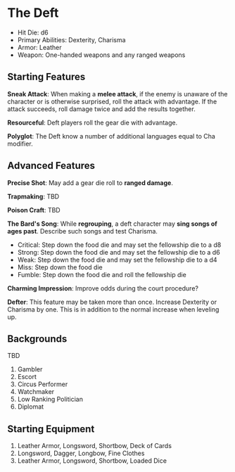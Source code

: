 # The Deft

* Hit Die: d6
* Primary Abilities: Dexterity, Charisma
* Armor: Leather
* Weapon: One-handed weapons and any ranged weapons

## Starting Features

**Sneak Attack**: When making a **melee attack**, if the enemy is unaware of the character or is otherwise surprised, roll the attack with advantage. If the attack succeeds, roll damage twice and add the results together.

**Resourceful**: Deft players roll the gear die with advantage.

**Polyglot**: The Deft know a number of additional languages equal to Cha modifier.

## Advanced Features

**Precise Shot**: May add a gear die roll to **ranged damage**.

**Trapmaking**: TBD

**Poison Craft**: TBD

**The Bard's Song**: While **regrouping**, a deft character may **sing songs of ages past**. Describe such songs and test Charisma.

* Critical: Step down the food die and may set the fellowship die to a d8
* Strong: Step down the food die and may set the fellowship die to a d6
* Weak: Step down the food die and may set the fellowship die to a d4
* Miss: Step down the food die
* Fumble: Step down the food die and roll the fellowship die

**Charming Impression**: Improve odds during the court procedure?

**Defter**: This feature may be taken more than once. Increase Dexterity or Charisma by one. This is in addition to the normal increase when leveling up.

## Backgrounds

TBD

1. Gambler
2. Escort
3. Circus Performer
4. Watchmaker
5. Low Ranking Politician
6. Diplomat

## Starting Equipment

1. Leather Armor, Longsword, Shortbow, Deck of Cards
2. Longsword, Dagger, Longbow, Fine Clothes
3. Leather Armor, Longsword, Shortbow, Loaded Dice